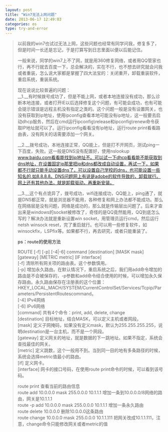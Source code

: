 ```yaml
---
layout: post
title: "Win7无法上网问题"
date: 2013-06-17 12:49:03
categories: os
type: try-and-error
---
```


>以前我的win7也试过无法上网，这些问题也经常有同学问我，修复多了，但是时间一长还是忘记，于是打算写到日志里面以便以后能记住。
>
>一般来说，同学的win7上不了网，就是用360修复网络，或者用QQ管家也行，再不行就去百度一下，总会解决的，实在不行，也不想去研究就会问我或者重装，怎么说大家都是掌握了四大法宝的：关闭重开，卸载重装软件，重启系统，重装系统。
>
>现在说说比较普遍的问题：  
>__1\.__有时候拨号成功了，但是不能上网，或者本地连接没有成功，那么诊断本地连接，或者打开IE以后选择修复这个问题，有可能会成功，也有可能会提示错误是远程主机没有指定之类的。这个问题一般是没有设置网关，也没有获取到ip地址，使用ipconfig查看本地可能没有ip地址，这一般要去启动dhcp服务，然后在cmd运行ipconfig\\release和ipconfig\\renew命令获取IP地址就可以了。运行ipconfig看看没有ip地址，运行route print看看路由表，没有网关的话需要添加一个网关。
>
>__2\.__拨号成功，本地连接正常，QQ能上，但是打不开网页，测试ping一下百度，失败。这一般是DNS没有配置好，使用nslookup www.baidu.com看看能找到ip地址不。可以试一下dhcp看看能不能获取到dns地址，在设置固定ip那里把ip和dns都改成自动设置，再试一下，如果都不行就只能手动设置dns了，可以设置自己学校的dns，也可能设置一些知名的,如8.8.8.8。DNS问题网上有说是adobe的软件导致的，卸载就行。网上还有其他办法，就是卸载驱动，再重新安装。
>
>__3\.__这个有点诡异了，拨号成功，wifi连接成功，QQ能上，ping通了，就是DNS都正常，就是浏览器不能用，各种修复和网上办法都不能成功。那么在网络层是没有问题，网络是成功的，那么就是传输层出问题了。后来才查出来是windows的socket被修改了，奇怪的是QQ竟然能用，QQ到底怎么写的？解决办法就是重新设置win socket，用管理员运行cmd，然后运行netsh winsock reset，完了重启就行。也可以用一些修复软件，如winsockfix，LSPfix等。如果都不行，再去研究，或者只能重装了。
>
>
>__ps：route的使用方法__
>
>ROUTE \[-f\] \[-p\] \[-4|-6\] command \[destination\] \[MASK mask\] \[gateway\] \[METRIC metric\] \[IF interface\]  
>\[-f\] 清除所有网关项的路由表。这个参数慎用。  
>\[-p\] 增加永久路由。在默认情况下，重启系统之后，我们用add命令增加的路由是不会被保存的，-p参数和add命令结合使用的时候，可以增加永久保存路由。永久路由保存在注册表的这个位置：HKEY_LOCAL_MACH/SYSTEM/CurrentControlSet/Services/Tcpip/Parameters/PersistentRoutescommand。  
>\[-4\] IPv4网络  
>\[-6\] IPv6网络  
>\[command\] 共有4个命令：print, add, delete, change  
>\[destination\] 目标地址，结合MASK，可以定义主机或者网段。  
>\[mask\] 定义子网掩码，如果没有定义mask，默认为255.255.255.255，说明destination是一台主机，而不是一个网段。  
>\[gateway\] 定义网关的地址，就是数据的下一跳地址。如果不指定，系统会查找最佳的网关。  
>\[metric\] 定义跳数，这个一般用不到。当到同一目的地有多条路径的时候，系统会选择metric值最小的路由。  
>\[if\] 定义网卡。  
>\[interface\] 网卡的接口号码，在使用route print命令的时候，可以看到该号码。  
>
>route print 查看当前的路由信息  
>route add 10.0.0.0 mask 255.0.0.0 10.1.1.1 增加一条到10.0.0.0/8网络的路由，网关是10.1.1.1  
>route -p add 10.0.0.0 mask 255.0.0.0 10.1.1.1 增加一条永久路由  
>route delete 10.0.0.0 删除10.0.0.0这条路由  
>route change 10.0.0.0 mask 255.0.0.0 10.1.1.111 把网关改成10.1.1.111，注意，change命令只能修改网关或者metric的值  
